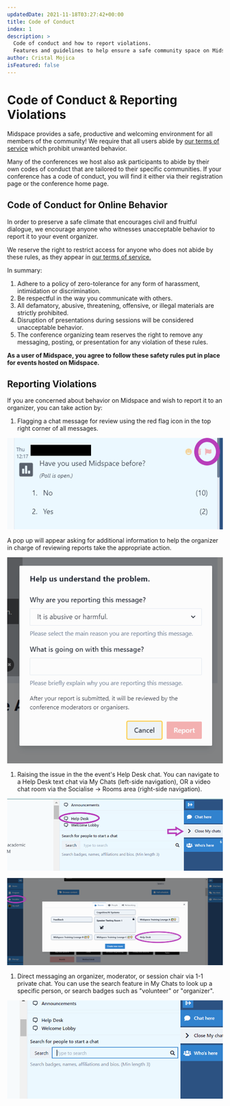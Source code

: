 ```yaml
---
updatedDate: 2021-11-18T03:27:42+00:00
title: Code of Conduct
index: 1
description: >
  Code of conduct and how to report violations.
  Features and guidelines to help ensure a safe community space on Midspace.
author: Cristal Mojica
isFeatured: false
---
```


# Code of Conduct & Reporting Violations

Midspace provides a safe, productive and welcoming environment for all members of the community! We require that all users abide by [our terms of service](https://midspace.app/terms-and-conditions) which prohibit unwanted behavior.

Many of the conferences we host also ask participants to abide by their own codes of conduct that are tailored to their specific communities. If your conference has a code of conduct, you will find it either via their registration page or the conference home page.

## Code of Conduct for Online Behavior

In order to preserve a safe climate that encourages civil and fruitful dialogue, we encourage anyone who witnesses unacceptable behavior to report it to your event organizer.

We reserve the right to restrict access for anyone who does not abide by these rules, as they appear in [our terms of service. ](https://midspace.app/terms-and-conditions)

In summary:

1. Adhere to a policy of zero-tolerance for any form of harassment, intimidation or discrimination.
2. Be respectful in the way you communicate with others.
3. All defamatory, abusive, threatening, offensive, or illegal materials are strictly prohibited.
4. Disruption of presentations during sessions will be considered unacceptable behavior.
5. The conference organizing team reserves the right to remove any messaging, posting, or presentation for any violation of these rules.

**As a user of Midspace, you agree to follow these safety rules put in place for events hosted on Midspace.**

## Reporting Violations

If you are concerned about behavior on Midspace and wish to report it to an organizer, you can take action by:

1. Flagging a chat message for review using the red flag icon in the top right corner of all messages.

![](/images/flag-message.png)

A pop up will appear asking for additional information to help the organizer in charge of reviewing reports take the appropriate action.

![](/images/flag-message-2.PNG)

1. Raising the issue in the the event's Help Desk chat. You can navigate to a Help Desk text chat via My Chats (left-side navigation), OR a video chat room via the Socialise -> Rooms area (right-side navigation).

![](/images/help-desk.png)

![](/images/help-desk-2.png)

1. Direct messaging an organizer, moderator, or session chair via 1-1 private chat. You can use the search feature in My Chats to look up a specific person, or search badges such as "volunteer" or "organizer".

![](/images/search.PNG)
